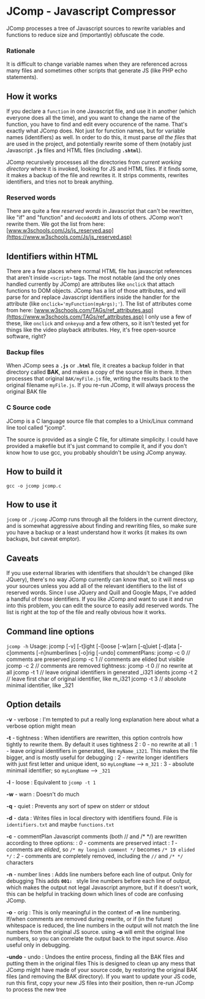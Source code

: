 # JComp - Javascript Compressor

JComp processes a tree of Javascript sources to rewrite variables and functions to reduce size and (importantly) obfuscate the code. 

### Rationale
It is difficult to change variable names when they are referenced across many files and sometimes other scripts that generate JS (like PHP echo statements).

## How it works
If you declare a `function` in one Javascript file, and use it in another (which everyone does all the time), and you want to change
the name of the function, you have to find and edit every occurence of the name. That's exactly what JComp does. Not just for function
names, but for variable names (identifiers) as well. In order to do this, it must parse *all the files* that are used in the project,
and potentially rewrite some of them (notably just Javascript **`.js`** files and HTML files (including **`.shtml`**).

JComp recursively processes all the directories from *current working directory* where it is invoked, looking for JS and HTML
files. If it finds some, it makes a backup of the file and rewrites it. It strips comments, rewrites identifiers, and tries not to
break anything.

### Reserved words
There are quite a few *reserved words* in Javascript that can't be rewritten, like "if" and "function" and
`decodeURI` and lots of others. JComp won't rewrite them. We got the list from here:
[www.w3schools.com/Js/js_reserved.asp](https://www.w3schools.com/Js/js_reserved.asp)

## Identifiers within HTML
There are a few places where normal HTML file has javascript references that aren't inside `<script>` tags.
The most notable (and the only ones handled currently by JComp) are attributes like `onclick` that
attach functions to DOM objects. JComp has a list of those attributes, and will parse for and replace
Javascript identifiers inside the handler for the attribute (like `onclick='myFunction(myArgs);'`).
The list of attributes come from here:
[www.w3schools.com/TAGs/ref_attributes.asp](https://www.w3schools.com/TAGs/ref_attributes.asp)
I only use a few of these, like `onclick` and `onkeyup` and a few others, so it isn't tested yet for things
like the video playback attributes. Hey, it's free open-source software, right?

### Backup files
When JComp sees a **`.js`** or **`.html`** file, it creates a backup folder in that directory called **BAK**, and makes a copy of
the source file in there. It then processes that original `BAK/myFile.js` file, writing the results back to the original filename `myFile.js`.
If you re-run JComp, it will always process the original BAK file

### C Source code
JComp is a C language source file that comples to a Unix/Linux command line tool called "jcomp".

The source is provided as a single C file, for ultimate simplicity. I could have provided a makefile but it's just command to compile it, and if you don't know how to use gcc, you probably shouldn't be using JComp anyway.

## How to build it
`gcc -o jcomp jcomp.c`

## How to use it
`jcomp` or `./jcomp`
JComp runs through all the folders in the current directory, and is somewhat aggressive about finding and rewriting files,
so make sure you have a backup or a least understand how it works (it makes its own backups, but caveat emptor).

## Caveats
If you use external libraries with identifiers that shouldn't be changed (like JQuery), there's no way JComp currently
can know that, so it will mess up your sources unless you add all of the relevant identifiers to the list of reserved
words. Since I use JQuery and Quill and Google Maps, I've added a handful of those identifiers. If you like JComp
and want to use it and run into this problem, you can edit the source to easily add reserved words. The list is
right at the top of the file and really obvious how it works.

## Command line options
`jcomp -h`
Usage:   jcomp [-v] [-t]ight [-l]oose [-w]arn [-q]uiet [-d]ata [-c]omments [-n]numberlines [-o]rig [-undo]
  commentPlans:
    jcomp -c 0		// comments are preserved
    jcomp -c 1		// comments are elided but visible
    jcomp -c 2		// comments are removed
  tightness:
    jcomp -t 0		// no rewrite at all
    jcomp -t 1		// leave original identifiers in generated _i321 idents
    jcomp -t 2		// leave first char of original identifier, like m_i321
    jcomp -t 3		// absolute minimal identifier, like _321

## Option details
**-v** - verbose
: I'm tempted to put a really long explanation here about what a verbose option might mean

**-t** - tightness
: When identifiers are rewritten, this option controls how tightly to rewrite them. By default it uses tightness 2
: 0 - no rewrite at all
: 1 - leave original identifiers in generated, like `myName_i321`. This makes the file bigger, and is mostly useful for debugging
: 2 - rewrite longer identifiers with just first letter and unique ident, so `myLongName` --> `m_321`
: 3 - absolute minimail identifier; so `myLongName` --> `_321`

**-l** - loose
: Equivalent to `jcomp -t 1`

**-w** - warn
: Doesn't do much

**-q** - quiet
: Prevents any sort of spew on stderr or stdout

**-d** - data
: Writes files in local directory with identifiers found. File is `identifiers.txt` and maybe `functions.txt`

**-c** - commentPlan
Javascript comments (both // and /* */) are rewritten according to three options:
: *0* - comments are preserved intact
: *1* - comments are *elided*, so `/* my longish comment */` becomes `/* 19 elided */`
: *2* - comments are completely removed, including the `//` and `/* */` characters

**-n** - number lines
: Adds line numbers before each line of output. Only for debugging
This adds **`001: `** style line numbers before each line of output, which makes the output not legal Javascript anymore, but if it doesn't work,
this can be helpful in tracking down which lines of code are confusing JComp.

**-o** - orig
: This is only meaningful in the context of **-n** line numbering.
If/when comments are removed during rewrite, or if (in the future) whitespace is reduced, the line numbers in the
output will not match the line numbers from the original JS source. using **-o** will emit the original line numbers,
so you can correlate the output back to the input source. Also useful only in debugging.

**-undo** - undo
: Undoes the entire process, finding all the BAK files and putting them in the original files
This is designed to clean up any mess that JComp might have made of your source code, by restoring the
original BAK files (and removing the BAK directory). If you want to update your JS code, run this first,
copy your new JS files into their position, then re-run JComp to process the new tree


